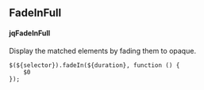 ## FadeInFull
#### jqFadeInFull
Display the matched elements by fading them to opaque.
```
$(${selector}).fadeIn(${duration}, function () {
	$0
});
```